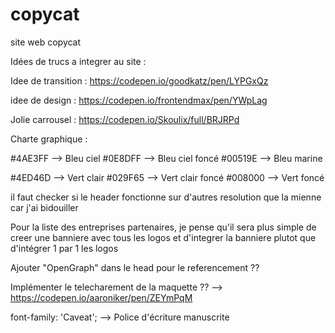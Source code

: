# copycat
site web copycat


Idées de trucs a integrer au site :

Idee de transition : https://codepen.io/goodkatz/pen/LYPGxQz

idee de design : https://codepen.io/frontendmax/pen/YWpLag

Jolie carrousel : https://codepen.io/Skoulix/full/BRJRPd


Charte graphique :

#4AE3FF --> Bleu ciel
#0E8DFF --> Bleu ciel foncé
#00519E --> Bleu marine

#4ED46D --> Vert clair
#029F65 --> Vert clair foncé
#008000 --> Vert foncé

il faut checker si le header fonctionne sur d'autres resolution que la mienne car j'ai bidouiller

Pour la liste des entreprises partenaires, je pense qu'il sera plus simple de creer une banniere avec tous les logos et d'integrer la banniere plutot que d'intégrer 1 par 1 les logos

Ajouter "OpenGraph" dans le head pour le referencement ??

Implémenter le telecharement de la maquette ??
--> https://codepen.io/aaroniker/pen/ZEYmPqM


font-family: 'Caveat'; --> Police d'écriture manuscrite
